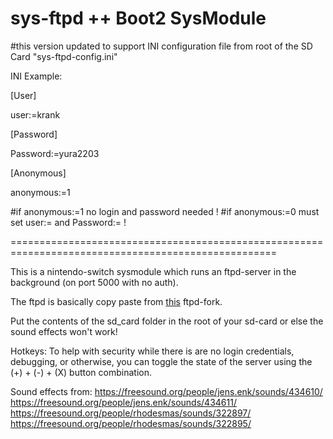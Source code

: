 # sys-ftpd ++ Boot2 SysModule
#this version updated to support INI configuration file from root of the SD Card "sys-ftpd-config.ini"

INI Example:

[User]

user:=krank

[Password]

Password:=yura2203

[Anonymous]

anonymous:=1

#if anonymous:=1 no login and password needed !
#if anonymous:=0 must set user:= and Password:= !

====================================================================================================

This is a nintendo-switch sysmodule which runs an ftpd-server in the background (on port 5000 with no auth).

The ftpd is basically copy paste from [this](https://github.com/DavidBuchanan314/ftpd) ftpd-fork.

Put the contents of the sd_card folder in the root of your sd-card or else the sound effects won't work!

Hotkeys: To help with security while there is are no login credentials, debugging, or otherwise, you can toggle the state of the server using the (+) + (-) + (X) button combination.

Sound effects from:
https://freesound.org/people/jens.enk/sounds/434610/  
https://freesound.org/people/jens.enk/sounds/434611/  
https://freesound.org/people/rhodesmas/sounds/322897/
https://freesound.org/people/rhodesmas/sounds/322895/
